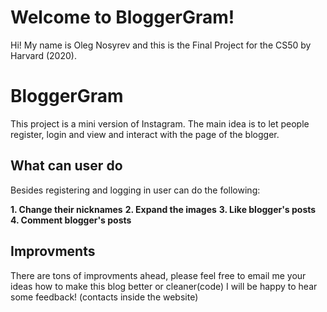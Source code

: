 # Welcome to BloggerGram!

Hi! My name is Oleg Nosyrev and this is the Final Project for the CS50 by Harvard (2020).

# BloggerGram

This project is a mini version of Instagram. The main idea is to let people register, login and view and interact with the page of the blogger.
## What can user do
 Besides registering and logging in user can do the following:

 **1. Change their nicknames**
 **2. Expand the images**
 **3. Like blogger's posts**
 **4. Comment blogger's posts**

## Improvments

 There are tons of improvments ahead, please feel free to email me your ideas how to make this blog better or cleaner(code)
 I will be happy to hear some feedback! (contacts inside the website)
